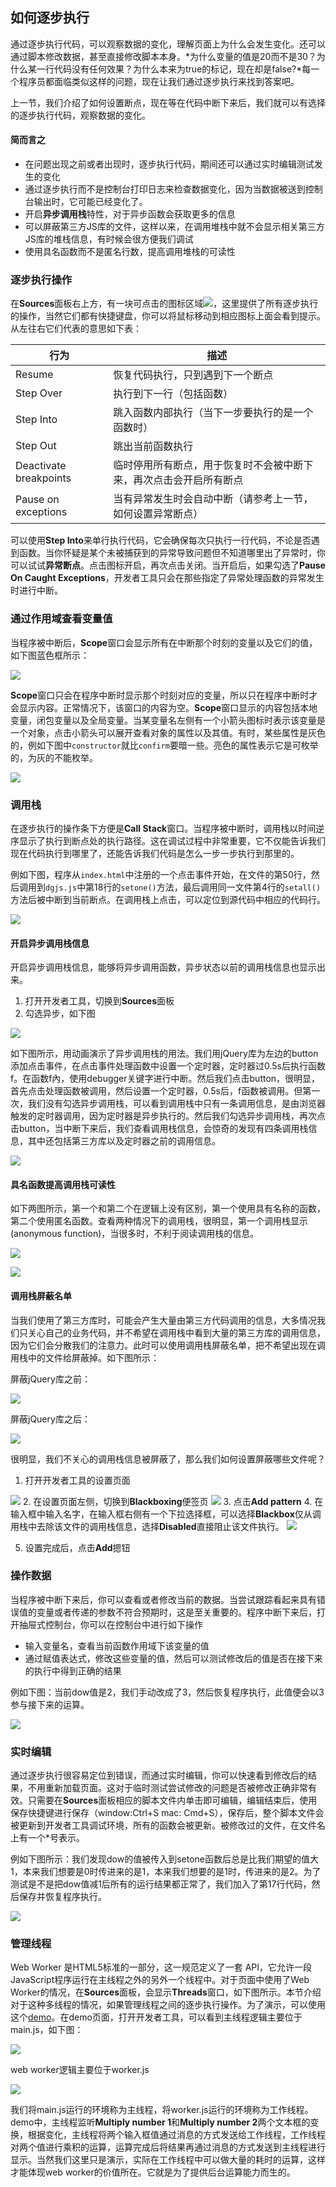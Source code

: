 ## 如何逐步执行

通过逐步执行代码，可以观察数据的变化，理解页面上为什么会发生变化。还可以通过脚本修改数据，甚至直接修改脚本本身。*为什么变量的值是20而不是30？为什么某一行代码没有任何效果？为什么本来为true的标记，现在却是false?*每一个程序员都面临类似这样的问题，现在让我们通过逐步执行来找到答案吧。

上一节，我们介绍了如何设置断点，现在等在代码中断下来后，我们就可以有选择的逐步执行代码，观察数据的变化。

#### 简而言之

* 在问题出现之前或者出现时，逐步执行代码，期间还可以通过实时编辑测试发生的变化
* 通过逐步执行而不是控制台打印日志来检查数据变化，因为当数据被送到控制台输出时，它可能已经变化了。
* 开启**异步调用栈**特性，对于异步函数会获取更多的信息
* 可以屏蔽第三方JS库的文件，这样以来，在调用堆栈中就不会显示相关第三方JS库的堆栈信息，有时候会很方便我们调试
* 使用具名函数而不是匿名行数，提高调用堆栈的可读性

### 逐步执行操作

在**Sources**面板右上方，有一块可点击的图标区域![](https://developers.google.cn/web/tools/chrome-devtools/javascript/imgs/image_7.png)，这里提供了所有逐步执行的操作，当然它们都有快捷键盘，你可以将鼠标移动到相应图标上面会看到提示。从左往右它们代表的意思如下表：

行为 | 描述
--- | ---
Resume | 恢复代码执行，只到遇到下一个断点
Step Over | 执行到下一行（包括函数）
Step Into | 跳入函数内部执行（当下一步要执行的是一个函数时）
Step Out | 跳出当前函数执行 
Deactivate breakpoints | 临时停用所有断点，用于恢复时不会被中断下来，再次点击会开启所有断点
Pause on exceptions | 当有异常发生时会自动中断（请参考上一节，如何设置异常断点）

可以使用**Step Into**来单行执行代码，它会确保每次只执行一行代码，不论是否遇到函数。当你怀疑是某个未被捕获到的异常导致问题但不知道哪里出了异常时，你可以试试**异常断点**。点击图标开启，再次点击关闭。当开启后，如果勾选了**Pause On Caught Exceptions**，开发者工具只会在那些指定了异常处理函数的异常发生时进行中断。


### 通过作用域查看变量值

当程序被中断后，**Scope**窗口会显示所有在中断那个时刻的变量以及它们的值，如下图蓝色框所示：

![](https://developers.google.cn/web/tools/chrome-devtools/javascript/imgs/scope-pane.png)

**Scope**窗口只会在程序中断时显示那个时刻对应的变量，所以只在程序中断时才会显示内容。正常情况下，该窗口的内容为空。**Scope**窗口显示的内容包括本地变量，闭包变量以及全局变量。当某变量名左侧有一个小箭头图标时表示该变量是一个对象，点击小箭头可以展开查看对象的属性以及其值。有时，某些属性是灰色的，例如下图中`constructor`就比`confirm`要暗一些。亮色的属性表示它是可枚举的，为灰的不能枚举。

![](https://developers.google.cn/web/tools/chrome-devtools/javascript/imgs/enumerables.png)

### 调用栈

在逐步执行的操作条下方便是**Call Stack**窗口。当程序被中断时，调用栈以时间逆序显示了执行到断点处的执行路径。这在调试过程中非常重要，它不仅能告诉我们现在代码执行到哪里了，还能告诉我们代码是怎么一步一步执行到那里的。

例如下图，程序从`index.html`中注册的一个点击事件开始，在文件的第50行，然后调用到`dgjs.js`中第18行的`setone()`方法，最后调用同一文件第4行的`setall()`方法后被中断到当前断点。在调用栈上点击，可以定位到源代码中相应的代码行。

![](https://developers.google.cn/web/tools/chrome-devtools/javascript/imgs/image_15.png)

#### 开启异步调用栈信息

开启异步调用栈信息，能够将异步调用函数，异步状态以前的调用栈信息也显示出来。

1. 打开开发者工具，切换到**Sources**面板
2. 勾选异步，如下图
 
 ![](http://p1.bpimg.com/582863/0faff68cc1db7586.png)

如下图所示，用动画演示了异步调用栈的用法。我们用jQuery库为左边的button添加点击事件，在点击事件处理函数中设置一个定时器，定时器过0.5s后执行函数f。在函数f內，使用debugger关键字进行中断。然后我们点击button，很明显，首先点击处理函数被调用，然后设置一个定时器，0.5s后，f函数被调用。但第一次，我们没有勾选异步调用栈，可以看到调用栈中只有一条调用信息，是由浏览器触发的定时器调用，因为定时器是异步执行的。然后我们勾选异步调用栈，再次点击button，当中断下来后，我们查看调用栈信息，会惊奇的发现有四条调用栈信息，其中还包括第三方库以及定时器之前的调用信息。

![](http://p1.bpimg.com/582863/0d23ea1ab31b95ec.gif)

#### 具名函数提高调用栈可读性

如下两图所示，第一个和第二个在逻辑上没有区别，第一个使用具有名称的函数，第二个使用匿名函数。查看两种情况下的调用栈，很明显，第一个调用栈显示(anonymous function)，当很多时，不利于阅读调用栈的信息。

![](https://developers.google.cn/web/tools/chrome-devtools/javascript/imgs/anon.png)

![](https://developers.google.cn/web/tools/chrome-devtools/javascript/imgs/named.png)

#### 调用栈屏蔽名单

当我们使用了第三方库时，可能会产生大量由第三方代码调用的信息，大多情况我们只关心自己的业务代码，并不希望在调用栈中看到大量的第三方库的调用信息，因为它们会分散我们的注意力。此时可以使用调用栈屏蔽名单，把不希望出现在调用栈中的文件给屏蔽掉。如下图所示：

屏蔽jQuery库之前：

![](https://developers.google.cn/web/tools/chrome-devtools/javascript/imgs/before-blackbox.png)

屏蔽jQuery库之后：

![](https://developers.google.cn/web/tools/chrome-devtools/javascript/imgs/after-blackbox.png)

很明显，我们不关心的调用栈信息被屏蔽了，那么我们如何设置屏蔽哪些文件呢？

1. 打开开发者工具的设置页面

 ![](https://developers.google.cn/web/tools/chrome-devtools/javascript/imgs/open-settings.png)
2. 在设置页面左侧，切换到**Blackboxing**便签页
 ![](https://developers.google.cn/web/tools/chrome-devtools/javascript/imgs/blackbox-panel.png)
3. 点击**Add pattern**
4. 在输入框中输入名字，在输入框右侧有一个下拉选择框，可以选择**Blackbox**仅从调用栈中去除该文件的调用栈信息，选择**Disabled**直接阻止该文件执行。
 ![](https://developers.google.cn/web/tools/chrome-devtools/javascript/imgs/add-pattern.png)

5. 设置完成后，点击**Add**摁钮

### 操作数据

当程序被中断下来后，你可以查看或者修改当前的数据。当尝试跟踪看起来具有错误值的变量或者传递的参数不符合预期时，这是至关重要的。程序中断下来后，打开抽屉式控制台，你可以在控制台中进行如下操作

* 输入变量名，查看当前函数作用域下该变量的值
* 通过赋值表达式，修改这些变量的值，然后可以测试修改后的值是否在接下来的执行中得到正确的结果

例如下图：当前dow值是2，我们手动改成了3，然后恢复程序执行，此值便会以3参与接下来的运算。

![](https://developers.google.cn/web/tools/chrome-devtools/javascript/imgs/image_17.png)

### 实时编辑

通过逐步执行很容易定位到错误，而通过实时编辑，你可以快速看到修改后的结果，不用重新加载页面。这对于临时测试尝试修改的问题是否被修改正确非常有效。只需要在**Sources**面板相应的脚本文件内单击即可编辑，编辑结束后，使用保存快捷键进行保存（window:Ctrl+S mac: Cmd+S），保存后，整个脚本文件会被更新到开发者工具调试环境，所有的函数会被更新。被修改过的文件，在文件名上有一个*号表示。

例如下图所示：我们发现dow的值被传入到setone函数后总是比我们期望的值大1，本来我们想要是0时传进来的是1，本来我们想要的是1时，传进来的是2。为了测试是不是把dow值减1后所有的运行结果都正常了，我们加入了第17行代码，然后保存并恢复程序执行。

![](https://developers.google.cn/web/tools/chrome-devtools/javascript/imgs/image_18.png)

### 管理线程

Web Worker 是HTML5标准的一部分，这一规范定义了一套 API，它允许一段JavaScript程序运行在主线程之外的另外一个线程中。对于页面中使用了Web Worker的情况，在**Sources**面板，会显示**Threads**窗口，如下图所示。本节介绍对于这种多线程的情况，如果管理线程之间的逐步执行操作。为了演示，可以使用这个[demo](http://mdn.github.io/simple-web-worker/)。在demo页面，打开开发者工具，可以看到主线程逻辑主要位于main.js，如下图：

![](https://developers.google.cn/web/tools/chrome-devtools/javascript/imgs/main-script.png)

web worker逻辑主要位于worker.js

![](https://developers.google.cn/web/tools/chrome-devtools/javascript/imgs/worker-script.png)

我们将main.js运行的环境称为主线程，将worker.js运行的环境称为工作线程。demo中，主线程监听**Multiply number 1**和**Multiply number 2**两个文本框的变换，根据变化，主线程将两个输入框值通过消息的方式发送给工作线程，工作线程对两个值进行乘积的运算，运算完成后将结果再通过消息的方式发送到主线程进行显示。当然我们这里只是演示，实际在工作线程中可以做大量的耗时的运算，这样才能体现web worker的价值所在。它就是为了提供后台运算能力而生的。




